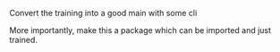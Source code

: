 Convert the training into a good main with some cli

More importantly, make this a package which can be imported and just trained.